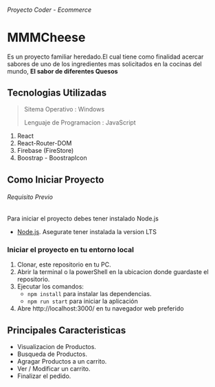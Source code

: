 ###### Proyecto Coder - Ecommerce
# MMMCheese

Es un proyecto familiar heredado.El cual tiene como finalidad acercar sabores de uno de los ingredientes mas solicitados en la cocinas del mundo, **El sabor de diferentes Quesos**
 

## Tecnologias Utilizadas
>   Sitema Operativo : Windows 
>
>   Lenguaje de Programacion : JavaScript
>
1. React 
2. React-Router-DOM
2. Firebase (FireStore)
2. Boostrap - BoostrapIcon


## Como Iniciar Proyecto
###### Requisito Previo
Para iniciar el proyecto debes tener instalado Node.js
* [Node.js](https://nodejs.org/en/). 
Asegurate tener instalada la version LTS

### Iniciar el proyecto en tu entorno local
1. Clonar, este repositorio en tu PC.
2. Abrir la terminal o la powerShell en la ubicacion donde guardaste el repositorio.
3. Ejecutar los comandos:
    * `npm install`  para instalar las dependencias.
    * `npm run start` para iniciar la aplicación
4. Abre http://localhost:3000/ en tu navegador web preferido

## Principales Caracteristicas
* Visualizacion de Productos.
* Busqueda de Productos.
* Agragar Productos a un carrito.
* Ver / Modificar un carrito.
* Finalizar el pedido.